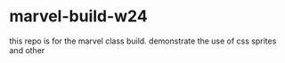 # marvel-build-w24
this repo is for the marvel class build. demonstrate the use of css sprites and other
